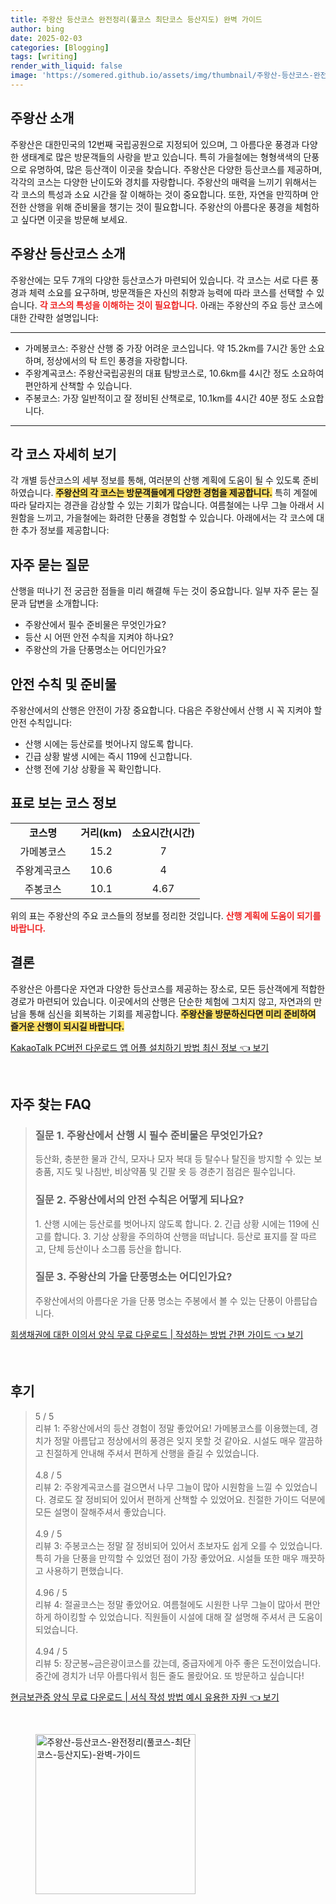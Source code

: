 ```yaml
---
title: 주왕산 등산코스 완전정리(풀코스 최단코스 등산지도) 완벽 가이드
author: bing
date: 2025-02-03
categories: [Blogging]
tags: [writing]
render_with_liquid: false
image: 'https://somered.github.io/assets/img/thumbnail/주왕산-등산코스-완전정리(풀코스-최단코스-등산지도)-완벽-가이드.webp'
---
```



<h2 id='주왕산 소개'>주왕산 소개</h2>

<p>주왕산은 대한민국의 12번째 국립공원으로 지정되어 있으며, 그 아름다운 풍경과 다양한 생태계로 많은 방문객들의 사랑을 받고 있습니다. 특히 가을철에는 형형색색의 단풍으로 유명하여, 많은 등산객이 이곳을 찾습니다. 주왕산은 다양한 등산코스를 제공하며, 각각의 코스는 다양한 난이도와 경치를 자랑합니다. 주왕산의 매력을 느끼기 위해서는 각 코스의 특성과 소요 시간을 잘 이해하는 것이 중요합니다. 또한, 자연을 만끽하며 안전한 산행을 위해 준비물을 챙기는 것이 필요합니다. 주왕산의 아름다운 풍경을 체험하고 싶다면 이곳을 방문해 보세요.</p>

<h2 id='주왕산 등산코스 소개'>주왕산 등산코스 소개</h2>

<p>주왕산에는 모두 7개의 다양한 등산코스가 마련되어 있습니다. 각 코스는 서로 다른 풍경과 체력 소요를 요구하며, 방문객들은 자신의 취향과 능력에 따라 코스를 선택할 수 있습니다. <b><span style="color: #ee2323;">각 코스의 특성을 이해하는 것이 필요합니다.</span></b> 아래는 주왕산의 주요 등산 코스에 대한 간략한 설명입니다:</p>

<hr />

<ul>
    <li>가메봉코스: 주왕산 산행 중 가장 어려운 코스입니다. 약 15.2km를 7시간 동안 소요하며, 정상에서의 탁 트인 풍경을 자랑합니다.</li>
    <li>주왕계곡코스: 주왕산국립공원의 대표 탐방코스로, 10.6km를 4시간 정도 소요하여 편안하게 산책할 수 있습니다.</li>
    <li>주봉코스: 가장 일반적이고 잘 정비된 산책로로, 10.1km를 4시간 40분 정도 소요합니다.</li>
</ul>

<hr />

<h2 id='각 코스 자세히 보기'>각 코스 자세히 보기</h2>

<p>각 개별 등산코스의 세부 정보를 통해, 여러분의 산행 계획에 도움이 될 수 있도록 준비하였습니다. <b><span style="background-color: #ffe066;">주왕산의 각 코스는 방문객들에게 다양한 경험을 제공합니다.</span></b> 특히 계절에 따라 달라지는 경관을 감상할 수 있는 기회가 많습니다. 여름철에는 나무 그늘 아래서 시원함을 느끼고, 가을철에는 화려한 단풍을 경험할 수 있습니다. 아래에서는 각 코스에 대한 추가 정보를 제공합니다:</p>

<h2 id='자주 묻는 질문'>자주 묻는 질문</h2>

<p>산행을 떠나기 전 궁금한 점들을 미리 해결해 두는 것이 중요합니다. 일부 자주 묻는 질문과 답변을 소개합니다:</p>

<ul>
    <li>주왕산에서 필수 준비물은 무엇인가요?</li>
    <li>등산 시 어떤 안전 수칙을 지켜야 하나요?</li>
    <li>주왕산의 가을 단풍명소는 어디인가요?</li>
</ul>

<h2 id='안전 수칙 및 준비물'>안전 수칙 및 준비물</h2>

<p>주왕산에서의 산행은 안전이 가장 중요합니다. 다음은 주왕산에서 산행 시 꼭 지켜야 할 안전 수칙입니다:</p>

<ul>
    <li>산행 시에는 등산로를 벗어나지 않도록 합니다.</li>
    <li>긴급 상황 발생 시에는 즉시 119에 신고합니다.</li>
    <li>산행 전에 기상 상황을 꼭 확인합니다.</li>
</ul>

<h2 id='표로 보는 코스 정보'>표로 보는 코스 정보</h2>

<table>
    <tr>
        <td style="text-align: center; height: 17px;"><b>코스명</b></td>
        <td style="text-align: center; height: 17px;"><b>거리(km)</b></td>
        <td style="text-align: center; height: 17px;"><b>소요시간(시간)</b></td>
    </tr>
    <tr>
        <td style="text-align: center; height: 17px;">가메봉코스</td>
        <td style="text-align: center; height: 17px;">15.2</td>
        <td style="text-align: center; height: 17px;">7</td>
    </tr>
    <tr>
        <td style="text-align: center; height: 17px;">주왕계곡코스</td>
        <td style="text-align: center; height: 17px;">10.6</td>
        <td style="text-align: center; height: 17px;">4</td>
    </tr>
    <tr>
        <td style="text-align: center; height: 17px;">주봉코스</td>
        <td style="text-align: center; height: 17px;">10.1</td>
        <td style="text-align: center; height: 17px;">4.67</td>
    </tr>
</table>

<p>위의 표는 주왕산의 주요 코스들의 정보를 정리한 것입니다. <b><span style="color: #ee2323;">산행 계획에 도움이 되기를 바랍니다.</span></b></p>

<h2 id='결론'>결론</h2>

<p>주왕산은 아름다운 자연과 다양한 등산코스를 제공하는 장소로, 모든 등산객에게 적합한 경로가 마련되어 있습니다. 이곳에서의 산행은 단순한 체험에 그치지 않고, 자연과의 만남을 통해 심신을 회복하는 기회를 제공합니다. <b><span style="background-color: #ffe066;">주왕산을 방문하신다면 미리 준비하여 즐거운 산행이 되시길 바랍니다.</span></b></p>


<p><a class="click-button" title="KakaoTalk PC버전 다운로드 앱 어플 설치하기 방법 최신 정보" href="https://somered.github.io/posts/KakaoTalk-PC%EB%B2%84%EC%A0%84-%EB%8B%A4%EC%9A%B4%EB%A1%9C%EB%93%9C-%EC%95%B1-%EC%96%B4%ED%94%8C-%EC%84%A4%EC%B9%98%ED%95%98%EA%B8%B0-%EB%B0%A9%EB%B2%95-%EC%B5%9C%EC%8B%A0-%EC%A0%95%EB%B3%B4/" rel="dofollow">KakaoTalk PC버전 다운로드 앱 어플 설치하기 방법 최신 정보 👈 보기</a></p><br>
<h2 id='자주_찾는_FAQ'>자주 찾는 FAQ</h2>
<div itemscope="" itemtype="https://schema.org/FAQPage"> 
<blockquote> 
<div itemscope="" itemprop="mainEntity" itemtype="https://schema.org/Question"> 
<h3 itemprop="name">질문 1. 주왕산에서 산행 시 필수 준비물은 무엇인가요?</h3> 
<div itemscope="" itemprop="acceptedAnswer" itemtype="https://schema.org/Answer"> 
<span itemprop="text"> 
<p>등산화, 충분한 물과 간식, 모자나 모자 복대 등 탈수나 탈진을 방지할 수 있는 보충품, 지도 및 나침반, 비상약품 및 긴팔 옷 등 경춘기 점검은 필수입니다.</p> 
</span> 
</div> 
</div> 
<div itemscope="" itemprop="mainEntity" itemtype="https://schema.org/Question"> 
<h3 itemprop="name">질문 2. 주왕산에서의 안전 수칙은 어떻게 되나요?</h3> 
<div itemscope="" itemprop="acceptedAnswer" itemtype="https://schema.org/Answer"> 
<span itemprop="text"> 
<p>1. 산행 시에는 등산로를 벗어나지 않도록 합니다. 2. 긴급 상황 시에는 119에 신고를 합니다. 3. 기상 상황을 주의하여 산행을 떠납니다. 등산로 표지를 잘 따르고, 단체 등산이나 소그룹 등산을 합니다.</p> 
</span> 
</div> 
</div> 
<div itemscope="" itemprop="mainEntity" itemtype="https://schema.org/Question"> 
<h3 itemprop="name">질문 3. 주왕산의 가을 단풍명소는 어디인가요?</h3> 
<div itemscope="" itemprop="acceptedAnswer" itemtype="https://schema.org/Answer"> 
<span itemprop="text"> 
<p>주왕산에서의 아름다운 가을 단풍 명소는 주봉에서 볼 수 있는 단풍이 아름답습니다.</p> 
</span> 
</div> 
</div> 
</blockquote> 
</div>
<p><a class="click-button" title="회생채권에 대한 이의서 양식 무료 다운로드 | 작성하는 방법 간편 가이드" href="https://somered.github.io/posts/%ED%9A%8C%EC%83%9D%EC%B1%84%EA%B6%8C%EC%97%90-%EB%8C%80%ED%95%9C-%EC%9D%B4%EC%9D%98%EC%84%9C-%EC%96%91%EC%8B%9D-%EB%AC%B4%EB%A3%8C-%EB%8B%A4%EC%9A%B4%EB%A1%9C%EB%93%9C-%EC%9E%91%EC%84%B1%ED%95%98%EB%8A%94-%EB%B0%A9%EB%B2%95-%EA%B0%84%ED%8E%B8-%EA%B0%80%EC%9D%B4%EB%93%9C/" rel="dofollow">회생채권에 대한 이의서 양식 무료 다운로드 | 작성하는 방법 간편 가이드 👈 보기</a></p><br>
<h2 id='후기'>후기</h2>
<div itemscope itemtype="https://schema.org/Product">
  <blockquote>
  <div itemprop="review" itemscope itemtype="https://schema.org/Review">
      <div itemprop="reviewRating" itemscope itemtype="https://schema.org/Rating"> <span itemprop="ratingValue">5</span> / <span itemprop="bestRating">5</span> </div>
      <span itemprop="reviewBody">리뷰 1: 주왕산에서의 등산 경험이 정말 좋았어요! 가메봉코스를 이용했는데, 경치가 정말 아름답고 정상에서의 풍경은 잊지 못할 것 같아요. 시설도 매우 깔끔하고 친절하게 안내해 주셔서 편하게 산행을 즐길 수 있었습니다.</span>
  </div>
  <br>
  <div itemprop="review" itemscope itemtype="https://schema.org/Review">
      <div itemprop="reviewRating" itemscope itemtype="https://schema.org/Rating"> <span itemprop="ratingValue">4.8</span> / <span itemprop="bestRating">5</span> </div>
      <span itemprop="reviewBody">리뷰 2: 주왕계곡코스를 걸으면서 나무 그늘이 많아 시원함을 느낄 수 있었습니다. 경로도 잘 정비되어 있어서 편하게 산책할 수 있었어요. 친절한 가이드 덕분에 모든 설명이 잘해주셔서 좋았습니다.</span>
  </div>
  <br>
  <div itemprop="review" itemscope itemtype="https://schema.org/Review">
      <div itemprop="reviewRating" itemscope itemtype="https://schema.org/Rating"> <span itemprop="ratingValue">4.9</span> / <span itemprop="bestRating">5</span> </div>
      <span itemprop="reviewBody">리뷰 3: 주봉코스는 정말 잘 정비되어 있어서 초보자도 쉽게 오를 수 있었습니다. 특히 가을 단풍을 만끽할 수 있었던 점이 가장 좋았어요. 시설들 또한 매우 깨끗하고 사용하기 편했습니다.</span>
  </div>
  <br>
  <div itemprop="review" itemscope itemtype="https://schema.org/Review">
      <div itemprop="reviewRating" itemscope itemtype="https://schema.org/Rating"> <span itemprop="ratingValue">4.96</span> / <span itemprop="bestRating">5</span> </div>
      <span itemprop="reviewBody">리뷰 4: 절골코스는 정말 좋았어요. 여름철에도 시원한 나무 그늘이 많아서 편안하게 하이킹할 수 있었습니다. 직원들이 시설에 대해 잘 설명해 주셔서 큰 도움이 되었습니다.</span>
  </div>
  <br>
  <div itemprop="review" itemscope itemtype="https://schema.org/Review">
      <div itemprop="reviewRating" itemscope itemtype="https://schema.org/Rating"> <span itemprop="ratingValue">4.94</span> / <span itemprop="bestRating">5</span> </div>
      <span itemprop="reviewBody">리뷰 5: 장군봉~금은광이코스를 갔는데, 중급자에게 아주 좋은 도전이었습니다. 중간에 경치가 너무 아름다워서 힘든 줄도 몰랐어요. 또 방문하고 싶습니다!</span>
  </div>
  </blockquote>
</div>
<p><a class="click-button" title="현금보관증 양식 무료 다운로드 | 서식 작성 방법 예시 유용한 자원" href="https://somered.github.io/posts/%ED%98%84%EA%B8%88%EB%B3%B4%EA%B4%80%EC%A6%9D-%EC%96%91%EC%8B%9D-%EB%AC%B4%EB%A3%8C-%EB%8B%A4%EC%9A%B4%EB%A1%9C%EB%93%9C-%EC%84%9C%EC%8B%9D-%EC%9E%91%EC%84%B1-%EB%B0%A9%EB%B2%95-%EC%98%88%EC%8B%9C-%EC%9C%A0%EC%9A%A9%ED%95%9C-%EC%9E%90%EC%9B%90/" rel="dofollow">현금보관증 양식 무료 다운로드 | 서식 작성 방법 예시 유용한 자원 👈 보기</a></p><br>
<figure class="image"><img src="https://somered.github.io/assets/img/thumbnail/주왕산-등산코스-완전정리(풀코스-최단코스-등산지도)-완벽-가이드.webp" alt="주왕산-등산코스-완전정리(풀코스-최단코스-등산지도)-완벽-가이드" width="256" height="256"></figure>